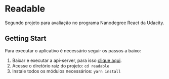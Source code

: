 # Readable

Segundo projeto para avaliação no programa Nanodegree React da Udacity.

## Getting Start

Para executar o aplicativo é necessário seguir os passos a baixo:
1. Baixar e executar a api-server, para isso [clique aqui](https://github.com/udacity/reactnd-project-readable-starter).
2. Acesse o diretório raiz do projeto: `cd readable`
3. Instale todos os módulos necessários: `yarn install`

